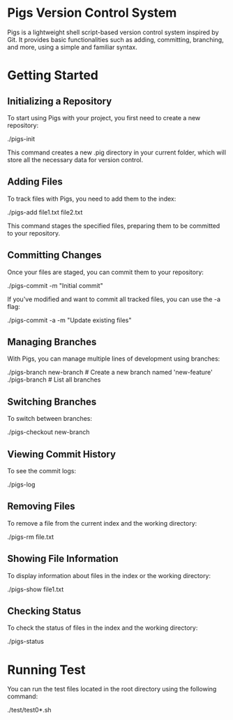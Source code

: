 # Pigs Version Control System

Pigs is a lightweight shell script-based version control system inspired by Git. It provides basic functionalities such as adding, committing, branching, and more, using a simple and familiar syntax.

# Getting Started

## Initializing a Repository

To start using Pigs with your project, you first need to create a new repository:

./pigs-init

This command creates a new .pig directory in your current folder, which will store all the necessary data for version control.

## Adding Files

To track files with Pigs, you need to add them to the index:

./pigs-add file1.txt file2.txt

This command stages the specified files, preparing them to be committed to your repository.

## Committing Changes

Once your files are staged, you can commit them to your repository:

./pigs-commit -m "Initial commit"

If you've modified and want to commit all tracked files, you can use the -a flag:

./pigs-commit -a -m "Update existing files"

## Managing Branches

With Pigs, you can manage multiple lines of development using branches:

./pigs-branch new-branch  # Create a new branch named 'new-feature'
./pigs-branch              # List all branches

## Switching Branches

To switch between branches:

./pigs-checkout new-branch

## Viewing Commit History

To see the commit logs:

./pigs-log

## Removing Files

To remove a file from the current index and the working directory:

./pigs-rm file.txt

## Showing File Information

To display information about files in the index or the working directory:

./pigs-show file1.txt

## Checking Status

To check the status of files in the index and the working directory:

./pigs-status

# Running Test

You can run the test files located in the root directory using the following command:

./test/test0*.sh
